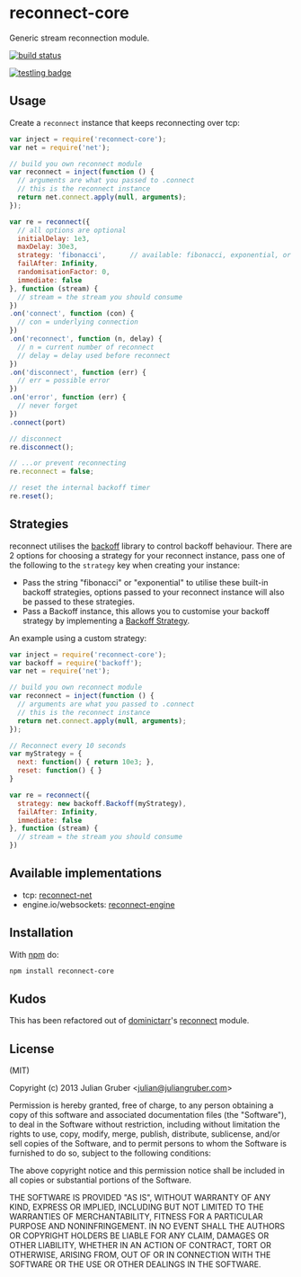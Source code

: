 # reconnect-core

Generic stream reconnection module.

[![build status](https://secure.travis-ci.org/juliangruber/reconnect-core.png)](http://travis-ci.org/juliangruber/reconnect-core)

[![testling badge](https://ci.testling.com/juliangruber/reconnect-core.png)](https://ci.testling.com/juliangruber/reconnect-core)

## Usage

Create a `reconnect` instance that keeps reconnecting over tcp:

```js
var inject = require('reconnect-core');
var net = require('net');

// build you own reconnect module
var reconnect = inject(function () {
  // arguments are what you passed to .connect
  // this is the reconnect instance
  return net.connect.apply(null, arguments);
});

var re = reconnect({
  // all options are optional
  initialDelay: 1e3,
  maxDelay: 30e3,
  strategy: 'fibonacci',      // available: fibonacci, exponential, or a custom backoff instance (see below)
  failAfter: Infinity,
  randomisationFactor: 0,
  immediate: false
}, function (stream) {
  // stream = the stream you should consume
})
.on('connect', function (con) {
  // con = underlying connection  
})
.on('reconnect', function (n, delay) {
  // n = current number of reconnect  
  // delay = delay used before reconnect
})
.on('disconnect', function (err) {
  // err = possible error  
})
.on('error', function (err) {
  // never forget
})
.connect(port)

// disconnect
re.disconnect();

// ...or prevent reconnecting
re.reconnect = false;

// reset the internal backoff timer
re.reset();
```

## Strategies

reconnect utilises the [backoff](https://github.com/MathieuTurcotte/node-backoff) library to control backoff behaviour.
There are 2 options for choosing a strategy for your reconnect instance, pass one of the following to the `strategy` key when creating your instance:
* Pass the string "fibonacci" or "exponential" to utilise these built-in backoff strategies, options passed to your reconnect instance will also be passed to these strategies.
* Pass a Backoff instance, this allows you to customise your backoff strategy by implementing a [Backoff Strategy](https://github.com/MathieuTurcotte/node-backoff#interface-backoffstrategy).

An example using a custom strategy:
```js
var inject = require('reconnect-core');
var backoff = require('backoff');
var net = require('net');

// build you own reconnect module
var reconnect = inject(function () {
  // arguments are what you passed to .connect
  // this is the reconnect instance
  return net.connect.apply(null, arguments);
});

// Reconnect every 10 seconds
var myStrategy = {
  next: function() { return 10e3; },
  reset: function() { }
}

var re = reconnect({
  strategy: new backoff.Backoff(myStrategy),
  failAfter: Infinity,
  immediate: false
}, function (stream) {
  // stream = the stream you should consume
})
```

## Available implementations

* tcp: [reconnect-net](https://github.com/juliangruber/reconnect-net)
* engine.io/websockets: [reconnect-engine](https://github.com/juliangruber/reconnect-engine)

## Installation

With [npm](https://npmjs.org) do:

```bash
npm install reconnect-core
```

## Kudos

This has been refactored out of [dominictarr](https://github.com/dominictarr)'s
[reconnect](https://github.com/dominictarr/reconnect) module.

## License

(MIT)

Copyright (c) 2013 Julian Gruber &lt;julian@juliangruber.com&gt;

Permission is hereby granted, free of charge, to any person obtaining a copy of
this software and associated documentation files (the "Software"), to deal in
the Software without restriction, including without limitation the rights to
use, copy, modify, merge, publish, distribute, sublicense, and/or sell copies
of the Software, and to permit persons to whom the Software is furnished to do
so, subject to the following conditions:

The above copyright notice and this permission notice shall be included in all
copies or substantial portions of the Software.

THE SOFTWARE IS PROVIDED "AS IS", WITHOUT WARRANTY OF ANY KIND, EXPRESS OR
IMPLIED, INCLUDING BUT NOT LIMITED TO THE WARRANTIES OF MERCHANTABILITY,
FITNESS FOR A PARTICULAR PURPOSE AND NONINFRINGEMENT. IN NO EVENT SHALL THE
AUTHORS OR COPYRIGHT HOLDERS BE LIABLE FOR ANY CLAIM, DAMAGES OR OTHER
LIABILITY, WHETHER IN AN ACTION OF CONTRACT, TORT OR OTHERWISE, ARISING FROM,
OUT OF OR IN CONNECTION WITH THE SOFTWARE OR THE USE OR OTHER DEALINGS IN THE
SOFTWARE.
